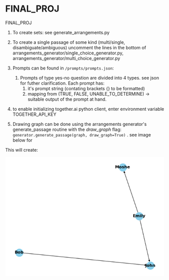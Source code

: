 # FINAL_PROJ
FINAL_PROJ



1. To create sets: see generate_arrangements.py


1. To create a single passage of some kind (multi/single, disambiguate/ambiguous)
    uncomment the lines in the bottom of arrangements_generator/single_choice_generator.py, arrangements_generator/multi_choice_generator.py

2. Prompts can be found in `/prompts/prompts.json`:
    1. Prompts of type yes-no question are divided into 4 types. see json for futher clarification.
       Each prompt has: 
       1. it's prompt string (contating brackets {} to be formatted)
       2. mapping from (TRUE, FALSE, UNABLE_TO_DETERMINE) -> suitable output of the prompt at hand.

3. to enable initializing together.ai python client, enter environment variable TOGETHER_API_KEY

4. Drawing graph can be done using the arrangements generator's generate_passage routine with the *draw_graph* flag:
    `generator.generate_passage(graph, draw_graph=True)` . see image below for 


This will create:

![img.png](img.png)
